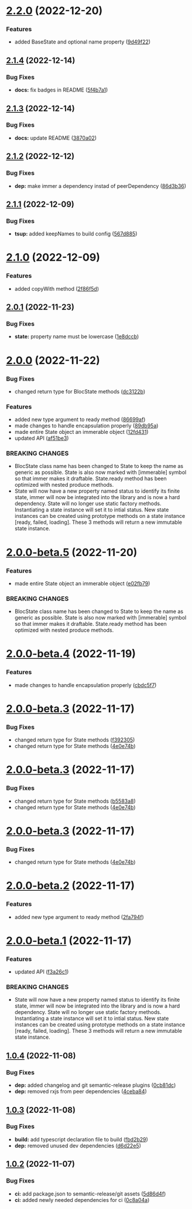 # [2.2.0](https://github.com/bloc-state/state/compare/v2.1.4...v2.2.0) (2022-12-20)


### Features

* added BaseState and optional name property ([9d49f22](https://github.com/bloc-state/state/commit/9d49f22b9c59f40211d4787915009279fe9865a8))

## [2.1.4](https://github.com/bloc-state/state/compare/v2.1.3...v2.1.4) (2022-12-14)


### Bug Fixes

* **docs:** fix badges in README ([5f4b7a1](https://github.com/bloc-state/state/commit/5f4b7a1639df84f81c4cca4bda7913c7b5d82cf2))

## [2.1.3](https://github.com/bloc-state/state/compare/v2.1.2...v2.1.3) (2022-12-14)


### Bug Fixes

* **docs:** update README ([3870a02](https://github.com/bloc-state/state/commit/3870a0285d49dc6bce55d2fb61fa89a4505248fe))

## [2.1.2](https://github.com/bloc-state/state/compare/v2.1.1...v2.1.2) (2022-12-12)


### Bug Fixes

* **dep:** make immer a dependency instad of peerDependency ([86d3b36](https://github.com/bloc-state/state/commit/86d3b3628f3b3c980c1dd93d148f46e4458e1ebc))

## [2.1.1](https://github.com/bloc-state/state/compare/v2.1.0...v2.1.1) (2022-12-09)


### Bug Fixes

* **tsup:** added keepNames to build config ([567d885](https://github.com/bloc-state/state/commit/567d88594e92c0976893cb493184d29ab52533b0))

# [2.1.0](https://github.com/bloc-state/state/compare/v2.0.1...v2.1.0) (2022-12-09)


### Features

* added copyWith method ([2f86f5d](https://github.com/bloc-state/state/commit/2f86f5dfa555aae54a205fb0b57bb252e5654424))

## [2.0.1](https://github.com/bloc-state/state/compare/v2.0.0...v2.0.1) (2022-11-23)


### Bug Fixes

* **state:** property name must be lowercase ([1e8dccb](https://github.com/bloc-state/state/commit/1e8dccb50cb22ba0fc09794cfb1f79a8788449f7))

# [2.0.0](https://github.com/bloc-state/state/compare/v1.0.4...v2.0.0) (2022-11-22)


### Bug Fixes

* changed return type for BlocState methods ([dc3122b](https://github.com/bloc-state/state/commit/dc3122b862a9757a3bcd1a1b734fa49719608148))

### Features

* added new type argument to ready method ([86699af](https://github.com/bloc-state/state/commit/86699afc66b956767f8d58d72bcd8dba754fe908))
* made changes to handle encapsulation properly ([89db95a](https://github.com/bloc-state/state/commit/89db95a98aa120f7f530b524e8e91705bf1545ae))
* made entire State object an immerable object ([12fd431](https://github.com/bloc-state/state/commit/12fd431417b61c725b2294b28d4eade25f366126))
* updated API ([af51be3](https://github.com/bloc-state/state/commit/af51be358a1ec724be511302cef1d9a841756bc6))

### BREAKING CHANGES

* BlocState class name has been changed to State to keep
the name as generic as possible. State is also now marked with
[immerable] symbol so that immer makes it draftable. State.ready method
has been optimized with nested produce methods.
* State will now have a new property named status to identify its
        finite state, immer will now be integrated into the library and is now a
        hard dependency. State will no longer use static factory methods.
        Instantiating a state instance will set it to intial status. New state
        instances can be created using prototype methods on a state instance [ready, failed,
        loading]. These 3 methods will return a new immutable state instance.

# [2.0.0-beta.5](https://github.com/bloc-state/state/compare/v2.0.0-beta.4...v2.0.0-beta.5) (2022-11-20)


### Features

* made entire State object an immerable object ([e02fb79](https://github.com/bloc-state/state/commit/e02fb796b5d541bdb0368b44dd1c3e1d8be69da3))


### BREAKING CHANGES

* BlocState class name has been changed to State to keep
the name as generic as possible. State is also now marked with
[immerable] symbol so that immer makes it draftable. State.ready method
has been optimized with nested produce methods.

# [2.0.0-beta.4](https://github.com/bloc-state/state/compare/v2.0.0-beta.3...v2.0.0-beta.4) (2022-11-19)

### Features

- made changes to handle encapsulation properly ([cbdc5f7](https://github.com/bloc-state/state/commit/cbdc5f7e767238b09131ad0146db5440ed3d392e))

# [2.0.0-beta.3](https://github.com/bloc-state/state/compare/v2.0.0-beta.2...v2.0.0-beta.3) (2022-11-17)

### Bug Fixes

- changed return type for State methods ([f392305](https://github.com/bloc-state/state/commit/f3923058907a54d34e45043d044ec4cd0a83a271))
- changed return type for State methods ([4e0e74b](https://github.com/bloc-state/state/commit/4e0e74b9becd4da5b038fb176c9a783e5a986e99))

# [2.0.0-beta.3](https://github.com/bloc-state/state/compare/v2.0.0-beta.2...v2.0.0-beta.3) (2022-11-17)

### Bug Fixes

- changed return type for State methods ([b5583a8](https://github.com/bloc-state/state/commit/b5583a8c4089d846d39583eef2420bd877e773ec))
- changed return type for State methods ([4e0e74b](https://github.com/bloc-state/state/commit/4e0e74b9becd4da5b038fb176c9a783e5a986e99))

# [2.0.0-beta.3](https://github.com/bloc-state/state/compare/v2.0.0-beta.2...v2.0.0-beta.3) (2022-11-17)

### Bug Fixes

- changed return type for State methods ([4e0e74b](https://github.com/bloc-state/state/commit/4e0e74b9becd4da5b038fb176c9a783e5a986e99))

# [2.0.0-beta.2](https://github.com/bloc-state/state/compare/v2.0.0-beta.1...v2.0.0-beta.2) (2022-11-17)

### Features

- added new type argument to ready method ([2fa794f](https://github.com/bloc-state/state/commit/2fa794f4272fdc37d06470ef28ae959d7d575331))

# [2.0.0-beta.1](https://github.com/bloc-state/state/compare/v1.0.4...v2.0.0-beta.1) (2022-11-17)

### Features

- updated API ([f3a26c1](https://github.com/bloc-state/state/commit/f3a26c17ca77a32129b2a8403a9374cc8969abdb))

### BREAKING CHANGES

- State will now have a new property named status to identify its
  finite state, immer will now be integrated into the library and is now a
  hard dependency. State will no longer use static factory methods.
  Instantiating a state instance will set it to intial status. New state
  instances can be created using prototype methods on a state instance [ready, failed,
  loading]. These 3 methods will return a new immutable state instance.

## [1.0.4](https://github.com/bloc-state/state/compare/v1.0.3...v1.0.4) (2022-11-08)

### Bug Fixes

- **dep:** added changelog and git semantic-release plugins ([0cb81dc](https://github.com/bloc-state/state/commit/0cb81dc95c8db30fc29b1f3cae4814879c734005))
- **dep:** removed rxjs from peer dependencies ([4ceba84](https://github.com/bloc-state/state/commit/4ceba844592e323db2ac4504817d77ca9cf577af))

## [1.0.3](https://github.com/bloc-state/state/compare/v1.0.2...v1.0.3) (2022-11-08)

### Bug Fixes

- **build:** add typescript declaration file to build ([fbd2b29](https://github.com/bloc-state/state/commit/fbd2b2987ff61140766375b1806443efe2057069))
- **dep:** removed unused dev dependencies ([d6d22e5](https://github.com/bloc-state/state/commit/d6d22e59433881ea42b76eb17ef3811e28b030e7))

## [1.0.2](https://github.com/bloc-state/state/compare/v1.0.1...v1.0.2) (2022-11-07)

### Bug Fixes

- **ci:** add package.json to semantic-release/git assets ([5d86d4f](https://github.com/bloc-state/state/commit/5d86d4fcd55552c411916269cbd2db41204d4a29))
- **ci:** added newly needed dependencies for ci ([0c8a04a](https://github.com/bloc-state/state/commit/0c8a04adf58d51faf5e4745fe47eebf5b45a5e27))
